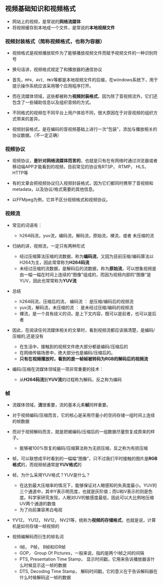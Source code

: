 ## 视频基础知识和视频格式

+ 网站上的视频，是常说的**网络流媒体**
+ 将视频缓存到本地成一个文件，是常说的**本地视频文件**

### 视频封装格式（简称视频格式，也称为容器）

+ 视频格式是视频播放软件为了能够播放视频文件而赋予视频文件的一种识别符号
+ 换句话讲，视频格式规定了和播放器的通信协议

+ 首先，`MP4, AVI, MKV`等都是本地视频文件的后缀，在wiindows系统下，用于提示操作系统应该采用哪个应用程序打开。
+ 而在流媒体领域，这些都被称为**视频封装格式**，因为除了音视频流外，它们还包含了一些辅助信息以及组织音频的方式。
+ 不同格式的视频在不同平台上用户体验不同，很大原因在于对音视频的组织方式带来的差异。

+ 视频封装格式，是在编码的音视频基础上进行一次“包装”，添加与播放相关的协议数据。（不一定正确）

### 视频协议

+ 视频协议，**是针对网络流媒体而言的**，也就是只有在有网络时通过浏览器或者移动端APP才能看到的视频，目前常见的协议有RTSP， RTMP， HLS，HTTP等

+ 有的文章会把视频协议归入视频封装格式，因为它们都同时携带了音视频和metadata，以及协议/格式需要的其他信息。
+ 以FFMpeg为例，它并不区分视频格式和视频协议。

### 视频流

+ 常见的词语有：
  + h264码流，yuv流，编码流，解码流，原始流，裸流，或者 未压缩的流

+ 归纳的讲，视频流，一定只有两种形式
  + 经过压缩算法压缩的流数据，称为**编码流**，又因为目前压缩/编码算法以H264为主，因此常常称为**H264码流**
  + 未经过压缩的流数据，是解码后的流数据，称为**原始流**，可以想象视频是由一幅一幅在时间上连续的“图像”组成的，而因为视频内部的“图像”是YUV，因此也常常称为**YUV流**

+ 总结
  + h264码流，压缩后的流， 编码流 ： 是压缩/编码后的视频流
  + yuv流，解码流，未压缩的流     ： 是未经过压缩/编码的视频流
  + 裸流，是一个具有歧义的词，是上下文内容，既可以是前者，也可以是后者

 + 因此，在阅读任何流媒体相关的文章时，看到视频流都应该搞清楚，是编码/压缩的,还是没有
   + 在生活中，接触到的视频文件绝大部分都是编码/压缩后的
   + 在网络传输场景中，绝大部分也是编码/压缩后的。
   + **只有在视频播放时，看到的是一帧帧被转码为RGB的解码后的视频流**

+ 编码/压缩在流媒体领域是一项非常重要的技术：
  + 从**H264码流**到**YUV流**的过程称为解码，反之称为编码

### 帧

+ 流媒体领域，**流**很重要，流的基本元素**帧**同样重要。

+ 对于视频编码/压缩而言，它的核心是采用尽量小的空间存储一组时间上连续的帧数据
+ 而对于视频解码而言，就是把被编码/压缩后的一组数据尽量恢复成原来的样子。
  + 能够被100%恢复的编码/压缩算法称为无损压缩，反之称为有损压缩

+ 帧，可以联想成平时看到的一幅幅“图像”，只不过我们平时接触的图片是**RGB格式**的，而视频帧通常是**YUV格式**的

+ 帧，为什么采用YUV格式？YUV是什么？
  + 在达到最大压缩率的情况下，能够保证对人眼感知的失真度最小。YUV的三个通道中，其中Y表示明亮度，也就是灰阶值；而U和V表示的则是色度。科学家研究发现，人眼对UV的敏感度最低，因此可以大比例地压缩UV两个通道的数值
  + 为了向前兼容黑白电视

+ YV12， YU12， NV12， NV21等，统称为**视频的存储格式**，也就是说，计算机是如何存储一帧视频的

+ 视频编解码而衍生的帧名词
  + I帧， P帧， B帧和IDR帧
  + GOP， Group Of Pictures，一般来说，指的是两个I帧之间的间隔
  + PTS, Presentation Time Stamp， 显示时间戳，它用来告诉播放器该什么时候显示这一帧的数据
  + DTS, Decoding Time Stamp， 解码时间戳，它的意义在于告诉解码器在什么时候解码这一帧的数据